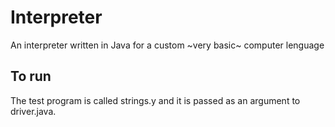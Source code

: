 # Interpreter
An interpreter written in Java for a custom ~very basic~ computer lenguage 


## To run
The test program is called strings.y and it is passed as an argument to driver.java. 


